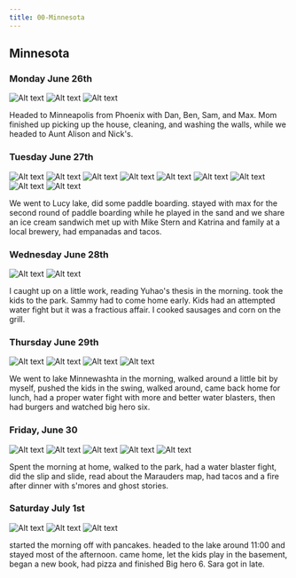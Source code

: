 ```yaml
---
title: 00-Minnesota
---
```


## Minnesota

### Monday June 26th

![Alt text](../../static/images/travel/PXL_20230626_201001624.MP.jpg) 
![Alt text](../../static/images/travel/PXL_20230626_201005909.MP.jpg) 
![Alt text](../../static/images/travel/PXL_20230626_201013478.jpg) 

Headed to Minneapolis from Phoenix with Dan, Ben, Sam, and Max.  Mom finished up picking up the house, cleaning, and washing the walls, while we headed to Aunt Alison and Nick's.

### Tuesday June 27th

![Alt text](../../static/images/travel/PXL_20230627_123851879.jpg) 
![Alt text](../../static/images/travel/PXL_20230627_192757170.MP.jpg) 
![Alt text](../../static/images/travel/PXL_20230627_192809797.jpg) 
![Alt text](../../static/images/travel/PXL_20230627_195342823.jpg) 
![Alt text](../../static/images/travel/PXL_20230627_195838294.MP.jpg) 
![Alt text](../../static/images/travel/PXL_20230627_202151114.MP.jpg) 
![Alt text](../../static/images/travel/PXL_20230627_212358337.MP.jpg) 
![Alt text](../../static/images/travel/PXL_20230627_231953995.jpg) 
![Alt text](../../static/images/travel/PXL_20230627_232003085.jpg) 

We went to Lucy lake, did some paddle boarding.  stayed with max for the second round of paddle boarding while he played in the sand and we share an ice cream sandwich  met up with Mike Stern and Katrina and family at a local brewery, had empanadas and tacos.

### Wednesday June 28th

![Alt text](../../static/images/travel/PXL_20230628_002927536.MP.jpg) 
![Alt text](../../static/images/travel/PXL_20230628_041507364.jpg) 

I caught up on a little work, reading Yuhao's thesis in the morning. took the kids to the park. Sammy had to come home early. Kids had an attempted water fight but it was a fractious affair.  I cooked sausages and corn on the grill.

### Thursday June 29th

![Alt text](../../static/images/travel/PXL_20230629_151742499.jpg) 
![Alt text](../../static/images/travel/PXL_20230629_151753292.MP.jpg) 
![Alt text](../../static/images/travel/PXL_20230629_161227092.jpg) 
![Alt text](../../static/images/travel/PXL_20230629_200715705.jpg) 

We went to lake Minnewashta in the morning, walked around a little bit by myself, pushed the kids in the swing, walked around, came back home for lunch, had a proper water fight with more and better water blasters, then had burgers and watched big hero six.

### Friday, June 30

![Alt text](../../static/images/travel/PXL_20230630_001529081.MP.jpg) 
![Alt text](../../static/images/travel/PXL_20230630_001533948.jpg) 
![Alt text](../../static/images/travel/PXL_20230630_140253891.jpg) 
![Alt text](../../static/images/travel/PXL_20230630_184052954.jpg) 
![Alt text](../../static/images/travel/PXL_20230630_224202390.jpg) 

Spent the morning at home, walked to the park, had a water blaster fight, did the slip and slide, read about the Marauders map, had tacos and a fire after dinner with s'mores and ghost stories.

### Saturday July 1st

![Alt text](../../static/images/travel/PXL_20230701_015204927.jpg) 
![Alt text](../../static/images/travel/PXL_20230701_023824389.jpg) 
![Alt text](../../static/images/travel/PXL_20230701_040952016.jpg)

started the morning off with pancakes. headed to the lake around 11:00 and stayed most of the afternoon.  came home, let the kids play in the basement, began a new book, had pizza and finished Big hero 6.  Sara got in late.

